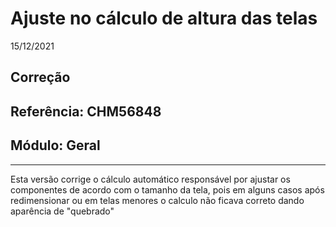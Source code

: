 # Ajuste no cálculo de altura das telas
15/12/2021
## Correção
## Referência: CHM56848
## Módulo: Geral
***

Esta versão corrige o cálculo automático responsável por ajustar os componentes de acordo com o tamanho da tela, pois em alguns casos após redimensionar ou em telas menores o calculo não ficava correto dando aparência de "quebrado"